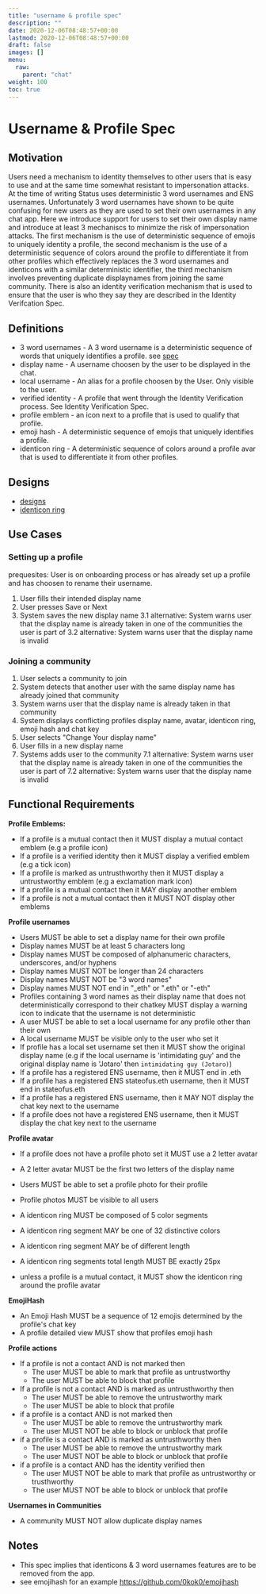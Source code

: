```yaml
---
title: "username & profile spec"
description: ""
date: 2020-12-06T08:48:57+00:00
lastmod: 2020-12-06T08:48:57+00:00
draft: false
images: []
menu:
  raw:
    parent: "chat"
weight: 100
toc: true
---
```


# Username & Profile Spec

## Motivation

Users need a mechanism to identity themselves to other users that is easy to use and at the same time somewhat resistant to impersonation attacks. At the time of writing Status uses deterministic 3 word usernames and ENS usernames. Unfortunately 3 word usernames have shown to be quite confusing for new users as they are used to set their own usernames in any chat app.
Here we introduce support for users to set their own display name and introduce at least 3 mechaniscs to minimize the risk of impersonation attacks. The first mechanism is the use of deterministic sequence of emojis to uniquely identity a profile, the second mechanism is the use of a deterministic sequence of colors around the profile to differentiate it from other profiles which effectively replaces the 3 word usernames and identicons with a similar deterministic identifier, the third mechanism involves preventing duplicate displaynames from joining the same community. There is also an identity verification mechanism that is used to ensure that the user is who they say they are described in the Identity Verifcation Spec.

## Definitions

- 3 word usernames - A 3 word username is a deterministic sequence of words that uniquely identifies a profile. see [spec](https://specs.status.im/spec/2#3-word-pseudonym--whisperwaku-key-fingerprint)
- display name - A username choosen by the user to be displayed in the chat.
- local username - An alias for a profile choosen by the User. Only visible to the user.
- verified identity - A profile that went through the Identity Verification process. See Identity Verification Spec.
- profile emblem - an icon next to a profile that is used to qualify that profile.
- emoji hash -  A deterministic sequence of emojis that uniquely identifies a profile.
- identicon ring - A deterministic sequence of colors around a profile avar that is used to differentiate it from other profiles.

## Designs

- [designs](https://www.figma.com/file/IPpvkpDWabBKJTeo6bFop0/Kuba%E2%8E%9CDesktop?node-id=1837%3A335126)
- [identicon ring](https://www.figma.com/file/IPpvkpDWabBKJTeo6bFop0/Kuba%E2%8E%9CDesktop?node-id=1837%3A335130)

## Use Cases

### Setting up a profile

prequesites: User is on onboarding process or has already set up a profile and has choosen to rename their username.

1. User fills their intended display name
2. User presses Save or Next
3. System saves the new display name
3.1 alternative: System warns user that the display name is already taken in one of the communities the user is part of
3.2 alternative: System warns user that the display name is invalid

### Joining a community

1. User selects a community to join
2. System detects that another user with the same display name has already joined that community
3. System warns user that the display name is already taken in that community
4. System displays conflicting profiles display name, avatar, identicon ring, emoji hash and chat key
5. User selects "Change Your display name"
6. User fills in a new display name
7. Systems adds user to the community
7.1 alternative: System warns user that the display name is already taken in one of the communities the user is part of
7.2 alternative: System warns user that the display name is invalid

## Functional Requirements

**Profile Emblems:**

- If a profile is a mutual contact then it MUST display a mutual contact emblem (e.g a profile icon)
- If a profile is a verified identity then it MUST display a verified emblem (e.g a tick icon)
- If a profile is marked as untrusthworthy then it MUST display a untrustworthy emblem (e.g a exclamation mark icon)
- If a profile is a mutual contact then it MAY display another emblem
- If a profile is not a mutual contact then it MUST NOT display other emblems

**Profile usernames**

- Users MUST be able to set a display name for their own profile
- Display names MUST be at least 5 characters long
- Display names MUST be composed of alphanumeric characters, underscores, and/or hyphens
- Display names MUST NOT be longer than 24 characters
- Display names MUST NOT be "3 word names"
- Display names MUST NOT end in "_eth" or ".eth" or "-eth"
- Profiles containing 3 word names as their display name that does not deterministically correspond to their chatkey MUST display a warning icon to indicate that the username is not deterministic
- A user MUST be able to set a local username for any profile other than their own
- A local username MUST be visible only to the user who set it
- If profile has a local set username set then it MUST show the original display name (e.g if the local username is 'intimidating guy' and the original display name is 'Jotaro' then `intimidating guy (Jotaro)`)
- If a profile has a registered ENS username, then it MUST end in .eth
- If a profile has a registered ENS stateofus.eth username, then it MUST end in stateofus.eth
- If a profile has a registered ENS username, then it MAY NOT display the chat key next to the username
- If a profile does not have a registered ENS username, then it MUST display the chat key next to the username

**Profile avatar**

- If a profile does not have a profile photo set it MUST use a 2 letter avatar
- A 2 letter avatar MUST be the first two letters of the display name

- Users MUST be able to set a profile photo for their profile
- Profile photos MUST be visible to all users

- A identicon ring MUST be composed of 5 color segments
- A identicon ring segment MAY be one of 32 distinctive colors
- A identicon ring segment MAY be of different length
- A identicon ring segments total length MUST BE exactly 25px
- unless a profile is a mutual contact, it MUST show the identicon ring around the profile avatar

**EmojiHash**

- An Emoji Hash MUST be a sequence of 12 emojis determined by the profile's chat key
- A profile detailed view MUST show that profiles emoji hash

**Profile actions**

- If a profile is not a contact AND is not marked then
    - The user MUST be able to mark that profile as untrustworthy
    - The user MUST be able to block that profile
- If a profile is not a contact AND is marked as untrusthworthy then
    - The user MUST be able to remove the untrustworthy mark
    - The user MUST be able to block that profile
- if a profile is a contact AND is not marked then
    - The user MUST be able to remove the untrustworthy mark
    - The user MUST NOT be able to block or unblock that profile
- if a profile is a contact AND is marked as untrusthworthy then
    - The user MUST be able to remove the untrustworthy mark
    - The user MUST NOT be able to block or unblock that profile
- if a profile is a contact AND has the identity verified then
    - The user MUST NOT be able to mark that profile as untrustworthy or trusthworthy
    - The user MUST NOT be able to block or unblock that profile

**Usernames in Communities**

- A community MUST NOT allow duplicate display names

## Notes

- This spec implies that identicons & 3 word usernames features are to be removed from the app.
- see emojihash for an example https://github.com/0kok0/emojihash
